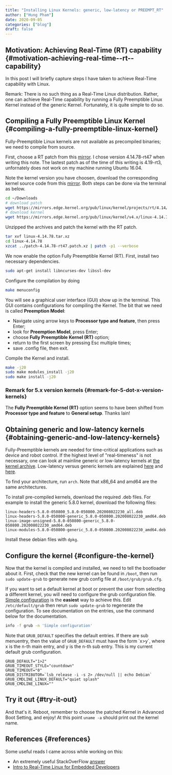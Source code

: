 ```yaml
---
title: "Installing Linux Kernels: generic, low-latency or PREEMPT_RT"
author: ["Hung Pham"]
date: 2020-09-05
categories: ["blog"]
draft: false
---
```


## Motivation: Achieving Real-Time (RT) capability {#motivation-achieving-real-time--rt--capability}

In this post I will briefly capture steps I have taken to achieve
Real-Time capability with Linux.

Remark: There is no such thing as a Real-Time Linux distribution.
Rather, one can achieve Real-Time capability by running a Fully
Preemptible Linux Kernel instead of the generic Kernel.
Fortunately, it is quite simple to do so.


## Compiling a Fully Preemptible Linux Kernel {#compiling-a-fully-preemptible-linux-kernel}

Fully-Preemptible Linux kernels are not available as precompiled
binaries; we need to compile from source.

First, choose a RT patch from this [mirror](https://mirrors.edge.kernel.org/pub/linux/kernel/projects/rt/). I chose version
4.14.78-rt47 when writing this note. The lastest patch as of the
time of this writing is 4.19-rt3, unfornately does not work on my
machine running Ubuntu 16.04.

Note the kernel version you have choosen, download the corresponding
kernel source code from this [mirror](https://www.kernel.org/pub/linux/kernel/). Both steps can be done via the
terminal as below.

```sh
cd ~/Downloads
# download patch
wget https://mirrors.edge.kernel.org/pub/linux/kernel/projects/rt/4.14/patch-4.14.78-rt47.patch.xz
# download kernel
wget https://mirrors.edge.kernel.org/pub/linux/kernel/v4.x/linux-4.14.78.tar.xz
```

Unzipped the archives and patch the kernel with the RT patch.

```sh
tar xvf linux-4.14.78.tar.xz
cd linux-4.14.78
xzcat ../patch-4.14.78-rt47.patch.xz | patch -p1 --verbose
```

We now enable the option Fully Preemptible Kernel (RT). First,
install two necessary dependencies.

```sh
sudo apt-get install libncurses-dev libssl-dev
```

Configure the compilation by doing

```sh
make menuconfig
```

You will see a graphical user interface (GUI) show up in the
terminal. This GUI contains configurations for compiling the
Kernel. The bit that we need is called **Preemption Model**:

-   Navigate using arrow keys to **Processor type and feature**, then
    press Enter;
-   look for **Preemption Model**, press Enter;
-   choose **Fully Preemptible Kernel (RT)** option;
-   return to the first screen by pressing Esc multiple times;
-   save .config file, then exit.

Compile the Kernel and install.

```sh
make -j20
sudo make modules_install -j20
sudo make install -j20
```


### Remark for 5.x version kernels {#remark-for-5-dot-x-version-kernels}

The **Fully Preemptible Kernel (RT)** option seems to have been
shifted from **Processor type and feature** to **General
setup**. Thanks Iain!


## Obtaining generic and low-latency kernels {#obtaining-generic-and-low-latency-kernels}

Fully-Preemptible kernels are needed for time-critical applications
such as device and robot control. If the highest level of
"real-timeness" is not necessary, one can look at mainline generic
or low-latency kernels at [the kernel archive](https://kernel.ubuntu.com/~kernel-ppa/mainline/?C=N;O=D).  Low-latency versus
generic kernels are explained [here](https://unix.stackexchange.com/questions/553980/why-would-anyone-choose-not-use-the-lowlatency-kernel) and [here](https://docs.windriver.com/bundle/Wind%5FRiver%5FLinux%5FKernel%5FConfiguration%5Fand%5FBuild%5FLTS%5F1/page/dva1537990303268.html).

To find your architecture, run `arch`. Note that x86\_64 and amd64
are the same architectures.

To install pre-compiled kernels, download the required .deb
files. For example to install the generic 5.8.0 kernel, download the
following files:

```nil
linux-headers-5.8.0-050800_5.8.0-050800.202008022230_all.deb
linux-headers-5.8.0-050800-generic_5.8.0-050800.202008022230_amd64.deb
linux-image-unsigned-5.8.0-050800-generic_5.8.0-050800.202008022230_amd64.deb
linux-modules-5.8.0-050800-generic_5.8.0-050800.202008022230_amd64.deb
```

Install these debian files with `dpkg`.


## Configure the kernel {#configure-the-kernel}

Now that the kernel is compiled and installed, we need to tell the
bootloader about it. First, check that the new kernel can be found in
`/boot`, then run `sudo update-grub` to generate new grub config file
at `/boot/grub/grub.cfg`.

If you want to set a default kernel at boot or prevent the user from
selecting a different kernel, you will need to configure the grub
configuration file.  [Simple configuration](https://www.gnu.org/software/grub/manual/grub/grub.html#Simple-configuration) is the **easiest** way to
achieve this.  Edit `/etc/default/grub` then rerun `sudo
  update-grub` to regenerate the configuration. To see documentation
on the entries, use the command below for the documentation.

```sh
info -f grub -n 'Simple configuration'
```

Note that `GRUB_DEFAULT` specifies the default entries. If there are
sub menuentry, then the value of `GRUB_DEFAULT` must have the form
\`x>y\`, where x is the n-th main entry, and y is the n-th sub
entry. This is my current default grub configuration.

```nil
GRUB_DEFAULT="1>2"
GRUB_TIMEOUT_STYLE="countdown"
GRUB_TIMEOUT="0"
GRUB_DISTRIBUTOR=`lsb_release -i -s 2> /dev/null || echo Debian`
GRUB_CMDLINE_LINUX_DEFAULT="quiet splash"
GRUB_CMDLINE_LINUX=""
```


## Try it out {#try-it-out}

And that's it. Reboot, remember to choose the patched Kernel in
Advanced Boot Setting, and enjoy! At this point `uname -a` should
print out the kernel name.


## References {#references}

Some useful reads I came across while working on this:

-   An extremely useful StackOverFlow [answer](https://stackoverflow.com/questions/51669724/install-rt-linux-patch-for-ubuntu)
-   [Intro to Real-Time Linux for Embedded Developers](https://www.linuxfoundation.org/blog/2013/03/intro-to-real-time-linux-for-embedded-developers/)
